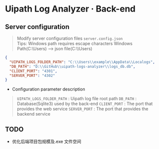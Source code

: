 # Uipath Log Analyzer · Back-end

## Server configuration

> Modify server configuration files `server.config.json`  
> Tips: Windows path requires escape characters
> Windows Path(C:\\Users) --> json file(C:\\\Users)

```json
{
  "UIPATH_LOGS_FOLDER_PATH": "C:\\Users\\example\\AppData\\Localogs",
  "DB_PATH": "D:\\GitHub\\uipath-logs-analyzer\\logs_db.db",
  "CLIENT_PORT": "4301",
  "SERVER_PORT": "4302"
}
```

- Configuration parameter description

> `UIPATH_LOGS_FOLDER_PATH` : Uipath log file root path
> `DB_PATH` : Database(Sqlite3) used by the back-end
> `CLIENT_PORT` : The port that provides the web service
> `SERVER_PORT` : The port that provides the backend service

## TODO

- 优化后端项目包规模及.exe 文件空间
